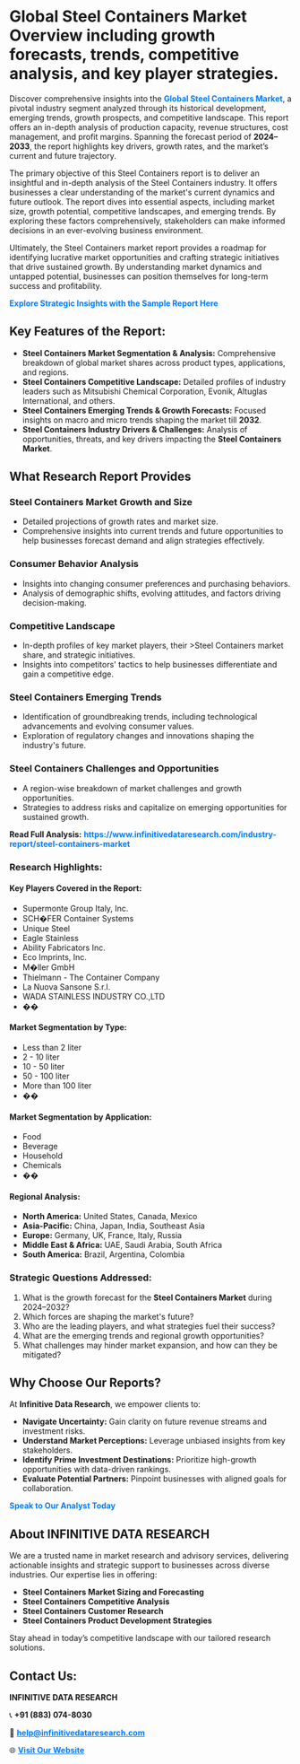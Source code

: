 <h1>Global Steel Containers Market Overview including growth forecasts, trends, competitive analysis, and key player strategies.</h1>
<p>
Discover comprehensive insights into the 
<a href="https://www.infinitivedataresearch.com/industry-report/steel-containers-market" rel="dofollow" style="color: #007BFF; text-decoration: none;"><strong>Global Steel Containers Market</strong></a>, a pivotal industry segment analyzed through its historical development, emerging trends, growth prospects, and competitive landscape. This report offers an in-depth analysis of production capacity, revenue structures, cost management, and profit margins. Spanning the forecast period of <strong>2024–2033</strong>, the report highlights key drivers, growth rates, and the market’s current and future trajectory.
</p>
<p>
The primary objective of this Steel Containers report is to deliver an insightful and in-depth analysis of the Steel Containers industry. It offers businesses a clear understanding of the market's current dynamics and future outlook. The report dives into essential aspects, including market size, growth potential, competitive landscapes, and emerging trends. By exploring these factors comprehensively, stakeholders can make informed decisions in an ever-evolving business environment.
</p>
<p>
Ultimately, the Steel Containers market report provides a roadmap for identifying lucrative market opportunities and crafting strategic initiatives that drive sustained growth. By understanding market dynamics and untapped potential, businesses can position themselves for long-term success and profitability.
</p>
<p>
<a href="https://www.infinitivedataresearch.com/request-sample/reportId=108988" style="color: #007BFF; text-decoration: none;"><strong>Explore Strategic Insights with the Sample Report Here</strong></a>
</p>

<h2>Key Features of the Report:</h2>
<ul>
<li><strong>Steel Containers Market Segmentation & Analysis:</strong> Comprehensive breakdown of global market shares across product types, applications, and regions.</li>
<li><strong>Steel Containers Competitive Landscape:</strong> Detailed profiles of industry leaders such as Mitsubishi Chemical Corporation, Evonik, Altuglas International, and others.</li>
<li><strong>Steel Containers Emerging Trends & Growth Forecasts:</strong> Focused insights on macro and micro trends shaping the market till <strong>2032</strong>.</li>
<li><strong>Steel Containers Industry Drivers & Challenges:</strong> Analysis of opportunities, threats, and key drivers impacting the <strong>Steel Containers Market</strong>.</li>
</ul>

<h2>What Research Report Provides</h2>
<h3>Steel Containers Market Growth and Size</h3>
<ul>
<li>Detailed projections of growth rates and market size.</li>
<li>Comprehensive insights into current trends and future opportunities to help businesses forecast demand and align strategies effectively.</li>
</ul>

<h3>Consumer Behavior Analysis</h3>
<ul>
<li>Insights into changing consumer preferences and purchasing behaviors.</li>
<li>Analysis of demographic shifts, evolving attitudes, and factors driving decision-making.</li>
</ul>

<h3>Competitive Landscape</h3>
<ul>
<li>In-depth profiles of key market players, their >Steel Containers market share, and strategic initiatives.</li>
<li>Insights into competitors' tactics to help businesses differentiate and gain a competitive edge.</li>
</ul>

<h3>Steel Containers Emerging Trends</h3>
<ul>
<li>Identification of groundbreaking trends, including technological advancements and evolving consumer values.</li>
<li>Exploration of regulatory changes and innovations shaping the industry's future.</li>
</ul>

<h3>Steel Containers Challenges and Opportunities</h3>
<ul>
<li>A region-wise breakdown of market challenges and growth opportunities.</li>
<li>Strategies to address risks and capitalize on emerging opportunities for sustained growth.</li>
</ul>
<p><strong>Read Full Analysis:</strong> <a href="https://www.infinitivedataresearch.com/industry-report/steel-containers-market" rel="dofollow" style="color: #007BFF; text-decoration: none;"><strong>https://www.infinitivedataresearch.com/industry-report/steel-containers-market</strong></a></p>
<h3>Research Highlights:</h3>
<h4>Key Players Covered in the Report:</h4>
<ul><li>Supermonte Group Italy, Inc.</li><li>SCH�FER Container Systems</li><li>Unique Steel</li><li>Eagle Stainless</li><li>Ability Fabricators Inc.</li><li>Eco Imprints, Inc.</li><li>M�ller GmbH</li><li>Thielmann - The Container Company</li><li>La Nuova Sansone S.r.l.</li><li>WADA STAINLESS INDUSTRY CO.,LTD</li><li>��</li></ul>
<h4>Market Segmentation by Type:</h4>
<ul><li>Less than 2 liter</li><li>2 - 10 liter</li><li>10 - 50 liter</li><li>50 - 100 liter</li><li>More than 100 liter</li><li>��</li></ul>
<h4>Market Segmentation by Application:</h4>
<ul><li>Food</li><li>Beverage</li><li>Household</li><li>Chemicals</li><li>��</li></ul>

<h4>Regional Analysis:</h4>
<ul>
<li><strong>North America:</strong> United States, Canada, Mexico</li>
<li><strong>Asia-Pacific:</strong> China, Japan, India, Southeast Asia</li>
<li><strong>Europe:</strong> Germany, UK, France, Italy, Russia</li>
<li><strong>Middle East & Africa:</strong> UAE, Saudi Arabia, South Africa</li>
<li><strong>South America:</strong> Brazil, Argentina, Colombia</li>
</ul>

<h3>Strategic Questions Addressed:</h3>
<ol>
<li>What is the growth forecast for the <strong>Steel Containers Market</strong> during 2024–2032?</li>
<li>Which forces are shaping the market's future?</li>
<li>Who are the leading players, and what strategies fuel their success?</li>
<li>What are the emerging trends and regional growth opportunities?</li>
<li>What challenges may hinder market expansion, and how can they be mitigated?</li>
</ol>

<h2>Why Choose Our Reports?</h2>
<p>At <strong>Infinitive Data Research</strong>, we empower clients to:</p>
<ul>
<li><strong>Navigate Uncertainty:</strong> Gain clarity on future revenue streams and investment risks.</li>
<li><strong>Understand Market Perceptions:</strong> Leverage unbiased insights from key stakeholders.</li>
<li><strong>Identify Prime Investment Destinations:</strong> Prioritize high-growth opportunities with data-driven rankings.</li>
<li><strong>Evaluate Potential Partners:</strong> Pinpoint businesses with aligned goals for collaboration.</li>
</ul>
<p><a href="https://www.infinitivedataresearch.com/industry-report/steel-containers-market" rel="dofollow" style="color: #007BFF; text-decoration: none;"><strong>Speak to Our Analyst Today</strong></a></p>

<h2>About INFINITIVE DATA RESEARCH</h2>
<p>We are a trusted name in market research and advisory services, delivering actionable insights and strategic support to businesses across diverse industries. Our expertise lies in offering:</p>
<ul>
<li><strong>Steel Containers Market Sizing and Forecasting</strong></li>
<li><strong>Steel Containers Competitive Analysis</strong></li>
<li><strong>Steel Containers Customer Research</strong></li>
<li><strong>Steel Containers Product Development Strategies</strong></li>
</ul>
<p>Stay ahead in today’s competitive landscape with our tailored research solutions.</p>

<h2>Contact Us:</h2>
<p><strong>INFINITIVE DATA RESEARCH</strong></p>
<p>📞 <strong>+91 (883) 074-8030</strong></p>
<p>📧 <strong><a href="mailto:help@infinitivedataresearch.com" style="color: #007BFF;">help@infinitivedataresearch.com</a></strong></p>
<p>🌐 <strong><a href="https://www.infinitivedataresearch.com" rel="dofollow" style="color: #007BFF;">Visit Our Website</a></strong></p>